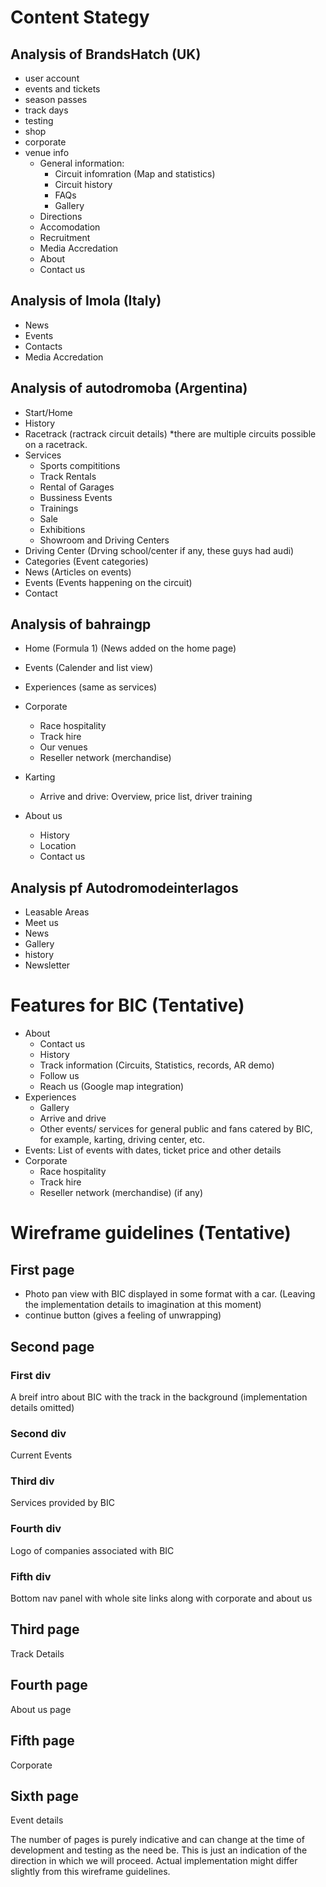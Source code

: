 # Content Stategy
## Analysis of BrandsHatch (UK)
- user account
- events and tickets
- season passes
- track days
- testing
- shop
- corporate
- venue info
  - General information: 
    - Circuit infomration (Map and statistics)
    - Circuit history
    - FAQs
    - Gallery
  - Directions
  - Accomodation
  - Recruitment
  - Media Accredation
  - About 
  - Contact us
## Analysis of Imola (Italy)
- News
- Events
- Contacts
- Media Accredation

## Analysis of autodromoba (Argentina)
- Start/Home
- History
- Racetrack (ractrack circuit details) *there are multiple circuits possible on a racetrack.
- Services
  - Sports compititions
  - Track Rentals
  - Rental of Garages
  - Bussiness Events
  - Trainings
  - Sale
  - Exhibitions
  - Showroom and Driving Centers
- Driving Center (Drving school/center if any, these guys had audi)
- Categories (Event categories)
- News (Articles on events)
- Events (Events happening on the circuit)
- Contact

## Analysis of bahraingp
- Home (Formula 1) (News added on the home page)
- Events (Calender and list view)
- Experiences (same as services)
- Corporate
  - Race hospitality
  - Track hire
  - Our venues
  - Reseller network (merchandise)
- Karting
  - Arrive and drive: Overview, price list, driver training
    
- About us
  - History
  - Location
  - Contact us
  
## Analysis pf Autodromodeinterlagos 
- Leasable Areas
- Meet us
- News
- Gallery
- history
- Newsletter

# Features for BIC (Tentative)
- About
  - Contact us
  - History
  - Track information (Circuits, Statistics, records, AR demo)
  - Follow us
  - Reach us (Google map integration)
- Experiences
  - Gallery
  - Arrive and drive
  - Other events/ services for general public and fans catered by BIC, for example, karting, driving center, etc.
- Events: List of events with dates, ticket price and other details
- Corporate
  - Race hospitality
  - Track hire
  - Reseller network (merchandise) (if any)
  
# Wireframe guidelines (Tentative)
## First page
- Photo pan view with BIC displayed in some format with a car. (Leaving the implementation details to imagination at this moment)
- continue button (gives a feeling of unwrapping)

## Second page
### First div
A breif intro about BIC with the track in the background (implementation details omitted)
### Second div
Current Events 
### Third div
Services provided by BIC

### Fourth div
Logo of companies associated with BIC

### Fifth div
Bottom nav panel with whole site links along with corporate and about us

## Third page 
Track Details

## Fourth page
About us page

## Fifth page
Corporate

## Sixth page
Event details


The number of pages is purely indicative and can change at the time of development and testing as the need be. This is just an indication of the direction in which we will proceed. Actual implementation might differ slightly from this wireframe guidelines.
